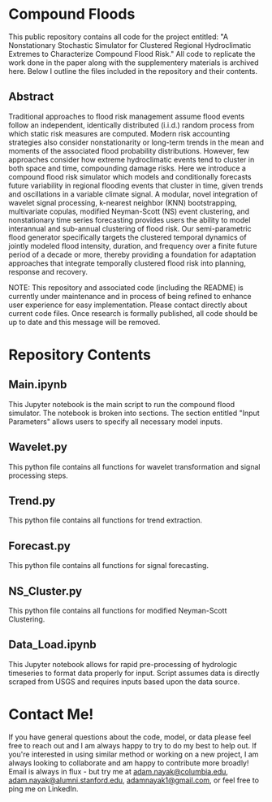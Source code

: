 # Compound Floods
This public repository contains all code for the project entitled: "A Nonstationary Stochastic Simulator for Clustered Regional Hydroclimatic Extremes to Characterize Compound Flood Risk." All code to replicate the work done in the paper along with the supplementery materials is archived here. Below I outline the files included in the repository and their contents. 

## Abstract
Traditional approaches to flood risk management assume flood events follow an independent, identically distributed (i.i.d.) random process from which static risk measures are computed. Modern risk accounting strategies also consider nonstationarity or long-term trends in the mean and moments of the associated flood probability distributions. However, few approaches consider how extreme hydroclimatic events tend to cluster in both space and time, compounding damage risks. Here we introduce a compound flood risk simulator which models and conditionally forecasts future variability in regional flooding events that cluster in time, given trends and oscillations in a variable climate signal. A modular, novel integration of wavelet signal processing, k-nearest neighbor (KNN) bootstrapping, multivariate copulas, modified Neyman-Scott (NS) event clustering, and nonstationary time series forecasting provides users the ability to model interannual and sub-annual clustering of flood risk. Our semi-parametric flood generator specifically targets the clustered temporal dynamics of jointly modeled flood intensity, duration, and frequency over a finite future period of a decade or more, thereby providing a foundation for adaptation approaches that integrate temporally clustered flood risk into planning, response and recovery.

NOTE: This repository and associated code (including the README) is currently under maintenance and in process of being refined to enhance user experience for easy implementation. Please contact directly about current code files. Once research is formally published, all code should be up to date and this message will be removed.

# Repository Contents

## Main.ipynb
This Jupyter notebook is the main script to run the compound flood simulator. The notebook is broken into sections. The section entitled "Input Parameters" allows users to specify all necessary model inputs.

## Wavelet.py
This python file contains all functions for wavelet transformation and signal processing steps.

## Trend.py
This python file contains all functions for trend extraction.

## Forecast.py
This python file contains all functions for signal forecasting.

## NS_Cluster.py
This python file contains all functions for modified Neyman-Scott Clustering.

## Data_Load.ipynb
This Jupyter notebook allows for rapid pre-processing of hydrologic timeseries to format data properly for input. Script assumes data is directly scraped from USGS and requires inputs based upon the data source.

# Contact Me!
If you have general questions about the code, model, or data please feel free to reach out and I am always happy to try to do my best to help out. If you're interested in using similar method or working on a new project, I am always looking to collaborate and am happy to contribute more broadly! Email is always in flux - but try me at adam.nayak@columbia.edu, adam.nayak@alumni.stanford.edu, adamnayak1@gmail.com, or feel free to ping me on LinkedIn.
